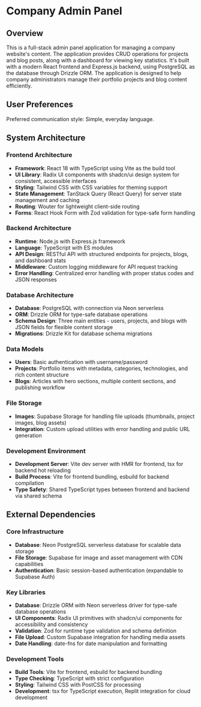 # Company Admin Panel

## Overview

This is a full-stack admin panel application for managing a company website's content. The application provides CRUD operations for projects and blog posts, along with a dashboard for viewing key statistics. It's built with a modern React frontend and Express.js backend, using PostgreSQL as the database through Drizzle ORM. The application is designed to help company administrators manage their portfolio projects and blog content efficiently.

## User Preferences

Preferred communication style: Simple, everyday language.

## System Architecture

### Frontend Architecture
- **Framework**: React 18 with TypeScript using Vite as the build tool
- **UI Library**: Radix UI components with shadcn/ui design system for consistent, accessible interfaces
- **Styling**: Tailwind CSS with CSS variables for theming support
- **State Management**: TanStack Query (React Query) for server state management and caching
- **Routing**: Wouter for lightweight client-side routing
- **Forms**: React Hook Form with Zod validation for type-safe form handling

### Backend Architecture
- **Runtime**: Node.js with Express.js framework
- **Language**: TypeScript with ES modules
- **API Design**: RESTful API with structured endpoints for projects, blogs, and dashboard stats
- **Middleware**: Custom logging middleware for API request tracking
- **Error Handling**: Centralized error handling with proper status codes and JSON responses

### Database Architecture
- **Database**: PostgreSQL with connection via Neon serverless
- **ORM**: Drizzle ORM for type-safe database operations
- **Schema Design**: Three main entities - users, projects, and blogs with JSON fields for flexible content storage
- **Migrations**: Drizzle Kit for database schema migrations

### Data Models
- **Users**: Basic authentication with username/password
- **Projects**: Portfolio items with metadata, categories, technologies, and rich content structure
- **Blogs**: Articles with hero sections, multiple content sections, and publishing workflow

### File Storage
- **Images**: Supabase Storage for handling file uploads (thumbnails, project images, blog assets)
- **Integration**: Custom upload utilities with error handling and public URL generation

### Development Environment
- **Development Server**: Vite dev server with HMR for frontend, tsx for backend hot reloading
- **Build Process**: Vite for frontend bundling, esbuild for backend compilation
- **Type Safety**: Shared TypeScript types between frontend and backend via shared schema

## External Dependencies

### Core Infrastructure
- **Database**: Neon PostgreSQL serverless database for scalable data storage
- **File Storage**: Supabase for image and asset management with CDN capabilities
- **Authentication**: Basic session-based authentication (expandable to Supabase Auth)

### Key Libraries
- **Database**: Drizzle ORM with Neon serverless driver for type-safe database operations
- **UI Components**: Radix UI primitives with shadcn/ui components for accessibility and consistency
- **Validation**: Zod for runtime type validation and schema definition
- **File Upload**: Custom Supabase integration for handling media assets
- **Date Handling**: date-fns for date manipulation and formatting

### Development Tools
- **Build Tools**: Vite for frontend, esbuild for backend bundling
- **Type Checking**: TypeScript with strict configuration
- **Styling**: Tailwind CSS with PostCSS for processing
- **Development**: tsx for TypeScript execution, Replit integration for cloud development